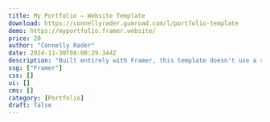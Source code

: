 ```yaml
---
title: My Portfolio — Website Template
download: https://connellyrader.gumroad.com/l/portfolio-template
demo: https://myportfolio.framer.website/
price: 20
author: "Connelly Rader"
date: 2024-11-30T08:08:29.344Z
description: "Built entirely with Framer, this template doesn't use a single line of code. Showcase your personal work with this dark, minimal, fully responsive portfolio."
ssg: ["Framer"]
css: []
ui: []
cms: []
category: [Portfolio]
draft: false
---
```

